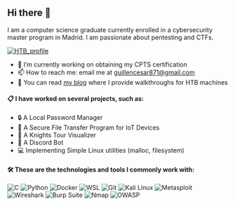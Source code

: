 ## Hi there 👋

I am a computer science graduate currently enrolled in a cybersecurity master program in Madrid. I am passionate about pentesting and CTFs.

[![HTB_profile](https://www.hackthebox.com/badge/image/2059306)](https://app.hackthebox.com/profile/2059306)

- 🔭 I’m currently working on obtaining my CPTS certification
- 📫 How to reach me: email me at guillencesar871@gmail.com
- 📖 You can read [my blog](https://cesar-guillen.github.io/) where I provide walkthroughs for HTB machines

#### 📋 I have worked on several projects, such as:

- 🔒 A Local Password Manager
- 📁 A Secure File Transfer Program for IoT Devices
- 🐴 A Knights Tour Visualizer
- 👿 A Discord Bot
- 💻 Implementing Simple Linux utilities (malloc, filesystem)  

#### 🛠️ These are the technologies and tools I commonly work with:

![C](https://img.shields.io/badge/C-A8B9CC?style=for-the-badge&logo=c&logoColor=white)
![Python](https://img.shields.io/badge/Python-3776AB?style=for-the-badge&logo=python&logoColor=white)
![Docker](https://img.shields.io/badge/Docker-2496ED?style=for-the-badge&logo=docker&logoColor=white)
![WSL](https://img.shields.io/badge/WSL-0a97f5?style=for-the-badge&logo=windows-terminal&logoColor=white)
![Git](https://img.shields.io/badge/Git-F05032?style=for-the-badge&logo=git&logoColor=white)
![Kali Linux](https://img.shields.io/badge/Kali_Linux-557C94?style=for-the-badge&logo=kali-linux&logoColor=white)
![Metasploit](https://img.shields.io/badge/Metasploit-258FFA?style=for-the-badge&logo=metasploit&logoColor=white)
![Wireshark](https://img.shields.io/badge/Wireshark-1679A7?style=for-the-badge&logo=wireshark&logoColor=white)
![Burp Suite](https://img.shields.io/badge/Burp_Suite-FF6633?style=for-the-badge)
![Nmap](https://img.shields.io/badge/Nmap-FFFFFF?style=for-the-badge&logo=nmap&logoColor=black)
![OWASP](https://img.shields.io/badge/OWASP-000000?style=for-the-badge&logo=owasp&logoColor=white)
